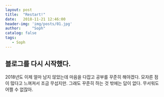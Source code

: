 ```yaml
---
layout: post
title:  "Restart!"
date:   2018-11-21 12:46:00
header-img: 'img/posts/01.jpg'
author:     "Soph"
catalog: false
tags:
   - Soph
---
```


## 블로그를 다시 시작했다.
2018년도 이제 얼마 남지 않았는데 마음을 다잡고 공부를 꾸준히 해야겠다.
모자른 점이 많다고 느껴져서 조금 무섭지만.
그래도 꾸준히 하는 것 밖에는 답이 없다.
무서워도 어쩔 수 없잖아.



